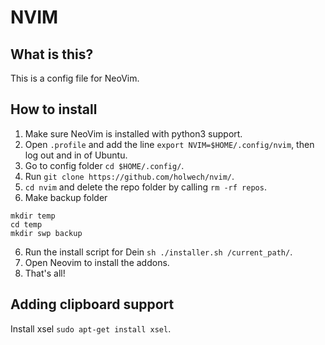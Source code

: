 # NVIM
## What is this?
This is a config file for NeoVim.

## How to install
1. Make sure NeoVim is installed with python3 support.
2. Open `.profile` and add the line `export NVIM=$HOME/.config/nvim`, then log out and in of Ubuntu.
3. Go to config folder `cd $HOME/.config/`.
3. Run `git clone https://github.com/holwech/nvim/`.
4. `cd nvim` and delete the repo folder by calling `rm -rf repos`.
5. Make backup folder
```
mkdir temp
cd temp
mkdir swp backup
```
6. Run the install script for Dein `sh ./installer.sh /current_path/`.
7. Open Neovim to install the addons.
8. That's all!

## Adding clipboard support
Install xsel `sudo apt-get install xsel`.

